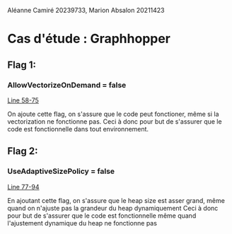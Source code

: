Aléanne Camiré 20239733,
Marion Absalon 20211423

# Cas d'étude : Graphhopper

## Flag 1:
### AllowVectorizeOnDemand = false
[Line 58-75](./.github/workflows/test.yml)

On ajoute cette flag, on s'assure que le code peut fonctioner, même si la vectorization ne fonctionne pas.
Ceci à donc pour but de s'assurer que le code est fonctionnelle dans tout environnement.

## Flag 2:
### UseAdaptiveSizePolicy = false
[Line 77-94](./.github/workflows/test.yml)

En ajoutant cette flag, on s'assure que le heap size est asser grand, même quand on n'ajuste pas la grandeur du heap dynamiquement
Ceci à donc pour but de s'assurer que le code est fonctionnelle même quand l'ajustement dynamique du heap ne fonctionne pas




